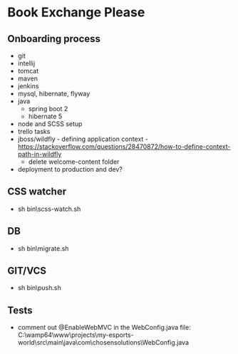# Book Exchange Please

## Onboarding process
- git
- intellij
- tomcat
- maven
- jenkins
- mysql, hibernate, flyway
- java 
    - spring boot 2
    - hibernate 5
- node and SCSS setup
- trello tasks
- jboss/wildfly - defining application context - https://stackoverflow.com/questions/28470872/how-to-define-context-path-in-wildfly
    - delete welcome-content folder
- deployment to production and dev?
    
## CSS watcher
- sh bin\scss-watch.sh

## DB
- sh bin\migrate.sh

## GIT/VCS
- sh bin\push.sh

## Tests
- comment out @EnableWebMVC in the WebConfig.java file: C:\wamp64\www\projects\my-esports-world\src\main\java\com\chosensolutions\WebConfig.java